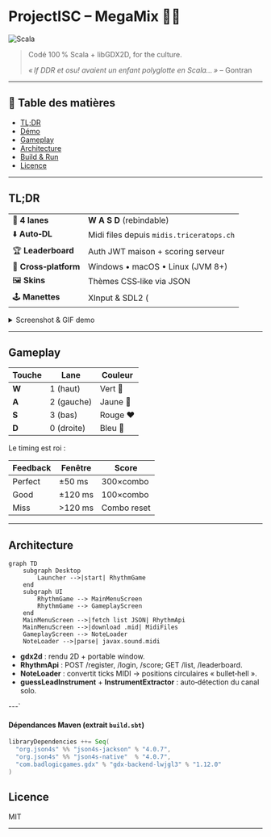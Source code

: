 # ProjectISC – MegaMix 🎵✨

![Scala](https://img.shields.io/badge/Scala-2.13-red?logo=scala)

> Codé 100 % Scala + libGDX2D, for the culture.
>
> *« If DDR et osu! avaient un enfant polyglotte en Scala… »* – Gontran

---

## 📝 Table des matières

* [TL;DR](#tldr)
* [Démo](#demo)
* [Gameplay](#gameplay)
* [Architecture](#architecture)
* [Build & Run](#build--run)
* [Licence](#licence)

---

## TL;DR

|                       |                                          |
| --------------------- | ---------------------------------------- |
| 🎹 **4 lanes**        | **W A S D** (rebindable)                 |
| ⬇️ **Auto‑DL**        | Midi files depuis `midis.triceratops.ch` |
| 🏆 **Leaderboard**    | Auth JWT maison + scoring serveur        |
| 🔄 **Cross‑platform** | Windows • macOS • Linux (JVM 8+)         |
| 🖼️ **Skins**         | Thèmes CSS‑like via JSON                 |
| 🕹️ **Manettes**      | XInput & SDL2 (                          |

<details>
<summary>Screenshot & GIF demo</summary>

*(Insère ici un GIF ou un screenshot `data/Assets/BackGround/background.png`)*

</details>

---

## Gameplay

| Touche | Lane       | Couleur  |
| ------ | ---------- | -------- |
| **W**  | 1 (haut)   | Vert 💚  |
| **A**  | 2 (gauche) | Jaune 💛 |
| **S**  | 3 (bas)    | Rouge ❤️ |
| **D**  | 0 (droite) | Bleu 💙  |

Le timing est roi :

| Feedback | Fenêtre | Score       |
| -------- | ------- | ----------- |
| Perfect  | ±50 ms  | 300×combo   |
| Good     | ±120 ms | 100×combo   |
| Miss     | >120 ms | Combo reset |

---

## Architecture

```mermaid
graph TD
    subgraph Desktop
        Launcher -->|start| RhythmGame
    end
    subgraph UI
        RhythmGame --> MainMenuScreen
        RhythmGame --> GameplayScreen
    end
    MainMenuScreen -->|fetch list JSON| RhythmApi
    MainMenuScreen -->|download .mid| MidiFiles
    GameplayScreen --> NoteLoader
    NoteLoader -->|parse| javax.sound.midi
```

* **gdx2d** : rendu 2D + portable window.
* **RhythmApi** : POST /register, /login, /score; GET /list, /leaderboard.
* **NoteLoader** : convertit ticks MIDI → positions circulaires « bullet‑hell ».
* **guessLeadInstrument** + **InstrumentExtractor** : auto‑détection du canal solo.

---`

#### Dépendances Maven (extrait `build.sbt`)

```scala
libraryDependencies ++= Seq(
  "org.json4s" %% "json4s-jackson" % "4.0.7",
  "org.json4s" %% "json4s-native"  % "4.0.7",
  "com.badlogicgames.gdx" % "gdx-backend-lwjgl3" % "1.12.0"
)
```

## Licence

MIT

---

